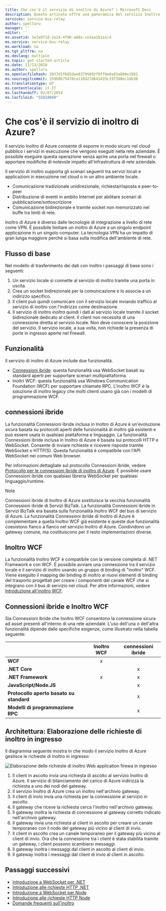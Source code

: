 ```yaml
---
title: Che cos'è il servizio di inoltro di Azure? | Microsoft Docs
description: Questo articolo offre una panoramica del servizio Inoltro di Azure, che consente di sviluppare applicazioni cloud che utilizzano servizi locali in esecuzione nella rete aziendale senza aprire una connessione firewall o apportare modifiche di notevole impatto all'infrastruttura di rete.
services: service-bus-relay
author: spelluru
manager: ''
editor: ''
ms.assetid: 1e3e971d-2a24-4f96-a88a-ce3ea2b1a1cd
ms.service: service-bus-relay
ms.workload: na
ms.tgt_pltfrm: na
ms.devlang: multiple
ms.topic: get-started-article
ms.date: 11/13/2018
ms.author: spelluru
ms.openlocfilehash: 2937d1f665dae03795892f9ff0e8a93a894e1992
ms.sourcegitcommit: 359b0b75470ca110d27d641433c197398ec1db38
ms.translationtype: HT
ms.contentlocale: it-IT
ms.lasthandoff: 02/07/2019
ms.locfileid: "55818040"
---
```

# <a name="what-is-azure-relay"></a>Che cos'è il servizio di inoltro di Azure?
Il servizio Inoltro di Azure consente di esporre in modo sicuro nel cloud pubblico i servizi in esecuzione che vengono eseguiti nella rete aziendale. È possibile eseguire questa operazione senza aprire una porta nel firewall o apportare modifiche di notevole impatto all'infrastruttura di rete aziendale. 

Il servizio di inoltro supporta gli scenari seguenti tra servizi locali e applicazioni in esecuzione nel cloud o in un altro ambiente locale. 

- Comunicazione tradizionale unidirezionale, richiesta/risposta e peer-to-peer 
- Distribuzione di eventi in ambito Internet per abilitare scenari di pubblicazione/sottoscrizione 
- Comunicazione bidirezionale e tramite socket non memorizzato nel buffe tra limiti di rete.

Inoltro di Azure è diverso dalle tecnologie di integrazione a livello di rete come VPN. È possibile limitare un inoltro di Azure a un singolo endpoint applicazione in un singolo computer. La tecnologia VPN ha un impatto di gran lunga maggiore perché si basa sulla modifica dell'ambiente di rete. 

## <a name="basic-flow"></a>Flusso di base
Nel modello di trasferimento dei dati con inoltro i passaggi di base sono i seguenti:

1. Un servizio locale si connette al servizio di inoltro tramite una porta in uscita. 
2. Crea un socket bidirezionale per la comunicazione e lo associa a un indirizzo specifico. 
3. Il client può quindi comunicare con il servizio locale inviando traffico al servizio di inoltro con l'indirizzo come destinazione. 
4. Il servizio di inoltro *inoltra* quindi i dati al servizio locale tramite il socket bidirezionale dedicato al client. Il client non necessita di una connessione diretta al servizio locale. Non deve conoscere la posizione del servizio. Il servizio locale, a sua volta, non richiede la presenza di porte in ingresso aperte nel firewall.


## <a name="features"></a>Funzionalità 
Il servizio di inoltro di Azure include due funzionalità.

- [Connessioni ibride](#hybrid-connections): questa funzionalità usa WebSocket basati su standard aperti per supportare scenari multipiattaforma.
- Inoltri WCF: questa funzionalità usa Windows Communication Foundation (WCF) per supportare chiamate RPC. L'inoltro WCF è la soluzione di inoltro legacy che molti clienti usano già con i modelli di programmazione WCF.

## <a name="hybrid-connections"></a>connessioni ibride

La funzionalità Connessioni ibride inclusa in Inoltro di Azure è un'evoluzione sicura basata su protocolli aperti delle funzionalità di inoltro già esistenti e può essere usata in qualsiasi piattaforma e linguaggio. La funzionalità Connessioni ibride inclusa in Inoltro di Azure è basata sui protocolli HTTP e WebSocket. Consente di inviare richieste e ricevere risposte tramite WebSocket o HTTP(S). Questa funzionalità è compatibile con l'API WebSocket nei comuni Web browser. 

Per informazioni dettagliate sul protocollo Connessioni ibride, vedere [Protocollo per le connessioni ibride di inoltro di Azure](relay-hybrid-connections-protocol.md). È possibile usare Connessioni ibride con qualsiasi libreria WebSocket per qualsiasi linguaggio/runtime.

> [!NOTE]
> Connessioni ibride di Inoltro di Azure sostituisce la vecchia funzionalità Connessioni ibride di Servizi BizTalk. La funzionalità Connessioni ibride in Servizi BizTalk era basata sulla funzionalità Inoltro WCF del bus di servizio di Azure. La funzionalità Connessioni ibride di Inoltro di Azure è complementare a quella Inoltro WCF già esistente e queste due funzionalità coesistono fianco a fianco nel servizio Inoltro di Azure. Condividono un gateway comune, ma costituiscono per il resto implementazioni diverse.

## <a name="wcf-relay"></a>Inoltro WCF
La funzionalità Inoltro WCF è compatibile con la versione completa di .NET Framework e con WCF. È possibile avviare una connessione tra il servizio locale e il servizio di inoltro usando un gruppo di binding di "inoltro" WCF. Viene eseguito il mapping dei binding di inoltro ai nuovi elementi di binding del trasporto progettati per creare i componenti del canale WCF che si integrano con il bus di servizio nel cloud. Per altre informazioni, vedere [Introduzione all'inoltro WCF](relay-wcf-dotnet-get-started.md).

## <a name="hybrid-connections-vs-wcf-relay"></a>Connessioni ibride e Inoltro WCF
Sia Connessioni ibride che Inoltro WCF consentono la connessione sicura ad asset presenti all'interno di una rete aziendale. L'uso dell'una o dell'altra funzionalità dipende dalle specifiche esigenze, come illustrato nella tabella seguente:

|  | Inoltro WCF | connessioni ibride |
| --- |:---:|:---:|
| **WCF** |x | |
| **.NET Core** | |x |
| **.NET Framework** |x |x |
| **JavaScript/Node.JS** | |x |
| **Protocollo aperto basato su standard** | |x |
| **Modelli di programmazione RPC** | |x |

## <a name="architecture-processing-of-incoming-relay-requests"></a>Architettura: Elaborazione delle richieste di inoltro in ingresso
Il diagramma seguente mostra in che modo il servizio Inoltro di Azure gestisce le richieste di inoltro in ingresso:

![Elaborazione delle richieste di inoltro Web application firewa in ingresso](./media/relay-what-is-it/ic690645.png)

1. Il client in ascolto invia una richiesta di ascolto al servizio Inoltro di Azure. Il servizio di bilanciamento del carico di Azure indirizza la richiesta a uno dei nodi del gateway. 
2. Il servizio Inoltro di Azure crea un inoltro nell'archivio gateway. 
3. Il client di invio invia una richiesta per la connessione al servizio in ascolto. 
4. Il gateway che riceve la richiesta cerca l'inoltro nell'archivio gateway. 
5. Il gateway inoltra la richiesta di connessione al gateway corretto indicato nell'archivio gateway. 
6. Il gateway invia una richiesta al client in ascolto per creare un canale temporaneo con il nodo del gateway più vicino al client di invio. 
7. Il client in ascolto crea un canale temporaneo per il gateway più vicino al client di invio. Ora che la connessione tra i client è stata stabilita tramite un gateway, i client possono scambiarsi messaggi. 
8. Il gateway inoltra i messaggi dal client in ascolto al client di invio. 
9. Il gateway inoltra i messaggi dal client di invio al client in ascolto.  

## <a name="next-steps"></a>Passaggi successivi
* [Introduzione a WebSocket per .NET](relay-hybrid-connections-dotnet-get-started.md)
* [Introduzione alle richieste HTTP .NET](relay-hybrid-connections-http-requests-dotnet-get-started.md)
* [Introduzione a WebSocket per Node](relay-hybrid-connections-node-get-started.md)
* [Introduzione alle richieste HTTP Node](relay-hybrid-connections-http-requests-node-get-started.md)
* [Domande frequenti sull'inoltro](relay-faq.md)

